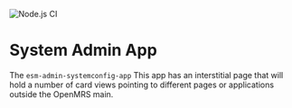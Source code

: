![Node.js CI](https://github.com/openmrs/openmrs-esm-template-app/workflows/Node.js%20CI/badge.svg)

# System Admin App

The `esm-admin-systemconfig-app` This app has an interstitial page that will hold a number of card views pointing to different pages or applications outside the OpenMRS main.
